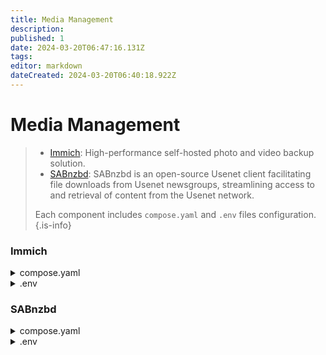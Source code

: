 ```yaml
---
title: Media Management
description: 
published: 1
date: 2024-03-20T06:47:16.131Z
tags: 
editor: markdown
dateCreated: 2024-03-20T06:40:18.922Z
---
```


# Media Management

> - [Immich](https://github.com/immich-app/immich?tab=readme-ov-file): High-performance self-hosted photo and video backup solution. 
> - [SABnzbd](https://github.com/sabnzbd/sabnzbd): SABnzbd is an open-source Usenet client facilitating file downloads from Usenet newsgroups, streamlining access to and retrieval of content from the Usenet network.  
> 
> Each component includes `compose.yaml` and `.env` files configuration.
{.is-info}


### Immich

<details id="bkmrk-compose.yaml-version"><summary>compose.yaml</summary>

```yaml
version: "3.8"

#
# WARNING: Make sure to use the docker-compose.yml of the current release:
#
# https://github.com/immich-app/immich/releases/latest/download/docker-compose.yml
#
# The compose file on main may not be compatible with the latest release.
#

name: immich

services:
  immich-server:
    container_name: immich_server
    image: ghcr.io/immich-app/immich-server:${IMMICH_VERSION:-release}
    command: [ "start.sh", "immich" ]
    volumes:
      - ${UPLOAD_LOCATION}:/usr/src/app/upload
      - /etc/localtime:/etc/localtime:ro
    env_file:
      - .env
    ports:
      - 2283:3001
    depends_on:
      - redis
      - database
    restart: always

  immich-microservices:
    container_name: immich_microservices
    image: ghcr.io/immich-app/immich-server:${IMMICH_VERSION:-release}
    # extends:
    #   file: hwaccel.yml
    #   service: hwaccel
    command: [ "start.sh", "microservices" ]
    volumes:
      - ${UPLOAD_LOCATION}:/usr/src/app/upload
      - /etc/localtime:/etc/localtime:ro
    env_file:
      - .env
    depends_on:
      - redis
      - database
    restart: always

  immich-machine-learning:
    container_name: immich_machine_learning
    image: ghcr.io/immich-app/immich-machine-learning:${IMMICH_VERSION:-release}
    volumes:
      - model-cache:/cache
    env_file:
      - .env
    restart: always

  redis:
    container_name: immich_redis
    image: redis:6.2-alpine@sha256:80cc8518800438c684a53ed829c621c94afd1087aaeb59b0d4343ed3e>
    restart: always

  database:
    container_name: immich_postgres
    image: tensorchord/pgvecto-rs:pg14-v0.1.11
    env_file:
      - .env
    environment:
      POSTGRES_PASSWORD: ${DB_PASSWORD}
      POSTGRES_USER: ${DB_USERNAME}
      POSTGRES_DB: ${DB_DATABASE_NAME}
    volumes:
      - pgdata:/var/lib/postgresql/data
    restart: always

volumes:
  pgdata:
  model-cache:
```

</details><details id="bkmrk-.env-%23-the-location-"><summary>.env</summary>

```
# The location where your uploaded files are stored
UPLOAD_LOCATION=op://Secrets-Management/Immich/IMMICH_UPLOAD_LOCATION

# Connection secrets for postgres and typesense. You should change these to random passwords
TYPESENSE_API_KEY=op://Secrets-Management/Immich/IMMICH_TYPESENSE_API
DB_PASSWORD=op://Secrets-Management/Immich/IMMICH_TYPESENSE_DB_PASS

# The values below this line do not need to be changed
###################################################################################
DB_HOSTNAME=op://Secrets-Management/Immich/IMMICH_DB_HOSTNAME
DB_USERNAME=op://Secrets-Management/Immich/IMMICH_DB_USERNAME
DB_DATABASE_NAME=op://Secrets-Management/Immich/IMMICH_DB_NAME

REDIS_HOSTNAME=op://Secrets-Management/Immich/IMMICH_REDIS_HOSTNAME
```

</details>

### SABnzbd

<details id="bkmrk-compose.yaml-----ver"><summary>compose.yaml</summary>

```yaml
---
version: "2.1"
services:
  sabnzbd:
    image: ${SAB_IMAGE}
    logging:
      driver: ${SAB_DRIVER}
      options:
        gelf-address: ${SAB_GELF_ADDRESS}
    container_name: sabnzbd
    environment:
      - PUID=${SAB_PUID}
      - PGID=${SAB_PGID}
      - TZ=${SAB_TZ}
    volumes:
      - ${SAB_VOL_CONFIG}:/config
      - ${SAB_VOL_INCOMPLETE}:/incomplete-downloads
      - ${SAB_SHARED}
    ports:
      - 9090:8080
    restart: unless-stopped
```

</details><details id="bkmrk-.env-sab_image%3Dop%3A%2F%2F"><summary>.env</summary>

```
SAB_IMAGE=op://Secrets-Management/sabnzbd/SAB_IMAGE
SAB_SHARED=op://Secrets-Management/NAS/Volume_Mappings/SAB_SHARED

SAB_DRIVER=op://Secrets-Management/sabnzbd/SAB_DRIVER
SAB_GELF_ADDRESS=op://Secrets-Management/sabnzbd/SAB_GELF_ADDRESS

SAB_PUID=op://Secrets-Management/sabnzbd/SAB_PUID
SAB_PGID=op://Secrets-Management/sabnzbd/SAB_PGID
SAB_TZ=op://Secrets-Management/sabnzbd/SAB_TZ

SAB_VOL_CONFIG=op://Secrets-Management/sabnzbd/SAB_VOL_CONFIG
SAB_VOL_INCOMPLETE=op://Secrets-Management/sabnzbd/SAB_VOL_INCOMPLETE
```

</details>
